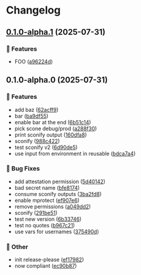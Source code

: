 # Changelog

## [0.1.0-alpha.1](https://github.com/PierreJeanjacquot/GA-tests/compare/v0.1.0-alpha.0...v0.1.0-alpha.1) (2025-07-31)


### 🚀 Features

* FOO ([a96224d](https://github.com/PierreJeanjacquot/GA-tests/commit/a96224d5e8bb3cfd50f1fa963d3913433163e520))

## 0.1.0-alpha.0 (2025-07-31)


### 🚀 Features

* add baz ([62acff9](https://github.com/PierreJeanjacquot/GA-tests/commit/62acff909dc6290ba5402bcc0c07217f217496be))
* bar ([ba9df55](https://github.com/PierreJeanjacquot/GA-tests/commit/ba9df5504e633ef8cf4d84484a45d003d34fd9cc))
* enable bar at the end ([6b51c14](https://github.com/PierreJeanjacquot/GA-tests/commit/6b51c14a6a85fb66cf2de71cd79c995c72c4452b))
* pick scone debug/prod ([a288f30](https://github.com/PierreJeanjacquot/GA-tests/commit/a288f30df660ddf50bd09483fe6041bb6ae9f878))
* print sconify output ([160dfa8](https://github.com/PierreJeanjacquot/GA-tests/commit/160dfa8f2806d34c4bc0fec752d53beb5f34f178))
* sconify ([988c422](https://github.com/PierreJeanjacquot/GA-tests/commit/988c4220325658b033482dcfb388ee64c3407d1b))
* test sconify v2 ([6d90de5](https://github.com/PierreJeanjacquot/GA-tests/commit/6d90de5ef6379bc00ec88b99ca8b06639df5e10a))
* use input from environment in reusable ([bdca7a4](https://github.com/PierreJeanjacquot/GA-tests/commit/bdca7a4d612c501119935c0a812bdc00330792e5))


### 🐞 Bug Fixes

* add attestation permission ([5d40142](https://github.com/PierreJeanjacquot/GA-tests/commit/5d40142b995a16a8e134a7684d8983b5d84973b8))
* bad secret name ([bfe8174](https://github.com/PierreJeanjacquot/GA-tests/commit/bfe81741888b404cd614542cd0f013a85d5aa3d8))
* consume sconify outputs ([3ba2fd8](https://github.com/PierreJeanjacquot/GA-tests/commit/3ba2fd825c92c1c061b6aea4c3c93d50646f2dc5))
* enable mprotect ([ef907e6](https://github.com/PierreJeanjacquot/GA-tests/commit/ef907e6c32ffbae031bf6ef3b83891613d87347d))
* remove permissions ([a049dd2](https://github.com/PierreJeanjacquot/GA-tests/commit/a049dd2e9e00b9e47f93a27aa7f13cb232fcdfbb))
* sconify ([291be51](https://github.com/PierreJeanjacquot/GA-tests/commit/291be51bb9751238c07d44f776bc1ccd6c5edbdf))
* test new version ([6b33746](https://github.com/PierreJeanjacquot/GA-tests/commit/6b337460c0073d1d5f65ba93001be394966ef152))
* test no quotes ([b967c21](https://github.com/PierreJeanjacquot/GA-tests/commit/b967c21c4007fe7b006f679ab69ae64ff7576c4d))
* use vars for usernames ([375490d](https://github.com/PierreJeanjacquot/GA-tests/commit/375490d3612c8e0ded164ccb1c2e890c04ac91eb))


### 🧰 Other

* init release-please ([ef17982](https://github.com/PierreJeanjacquot/GA-tests/commit/ef179820c5327cd473cfd6d8e9e7329e311a505a))
* now compliant ([ec90b87](https://github.com/PierreJeanjacquot/GA-tests/commit/ec90b873e9629bfc9ac44916313e81a05c0d8622))
